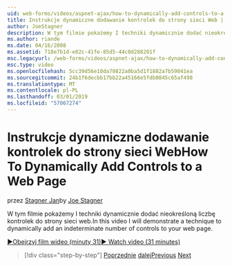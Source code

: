 ```yaml
---
uid: web-forms/videos/aspnet-ajax/how-to-dynamically-add-controls-to-a-web-page
title: Instrukcje dynamiczne dodawanie kontrolek do strony sieci Web | Dokumentacja firmy Microsoft
author: JoeStagner
description: W tym filmie pokażemy I techniki dynamicznie dodać nieokreśloną liczbę kontrolek do strony sieci web.
ms.author: riande
ms.date: 04/16/2008
ms.assetid: 718e7b1d-e02c-41fe-85d5-44c0d288201f
msc.legacyurl: /web-forms/videos/aspnet-ajax/how-to-dynamically-add-controls-to-a-web-page
msc.type: video
ms.openlocfilehash: 5cc39d56e10da70822a0ba5d1f1882a7b59041ea
ms.sourcegitcommit: 24b1f6decbb17bb22a45166e5fdb0845c65af498
ms.translationtype: MT
ms.contentlocale: pl-PL
ms.lasthandoff: 03/01/2019
ms.locfileid: "57067274"
---
```

<a name="how-to-dynamically-add-controls-to-a-web-page"></a><span data-ttu-id="2397a-103">Instrukcje dynamiczne dodawanie kontrolek do strony sieci Web</span><span class="sxs-lookup"><span data-stu-id="2397a-103">How To Dynamically Add Controls to a Web Page</span></span>
====================
<span data-ttu-id="2397a-104">przez [Stagner Jan](https://github.com/JoeStagner)</span><span class="sxs-lookup"><span data-stu-id="2397a-104">by [Joe Stagner](https://github.com/JoeStagner)</span></span>

<span data-ttu-id="2397a-105">W tym filmie pokażemy I techniki dynamicznie dodać nieokreśloną liczbę kontrolek do strony sieci web.</span><span class="sxs-lookup"><span data-stu-id="2397a-105">In this video I will demonstrate a technique to dynamically add an indeterminate number of controls to your web page.</span></span>

[<span data-ttu-id="2397a-106">&#9654;Obejrzyj film wideo (minuty 31)</span><span class="sxs-lookup"><span data-stu-id="2397a-106">&#9654; Watch video (31 minutes)</span></span>](https://channel9.msdn.com/Blogs/ASP-NET-Site-Videos/how-to-dynamically-add-controls-to-a-web-page)

> [!div class="step-by-step"]
> <span data-ttu-id="2397a-107">[Poprzednie](how-to-dynamically-change-css-using-the-aspnet-ajax-updatepanel.md)
> [dalej](set-up-your-development-environment-for-aspnet-35.md)</span><span class="sxs-lookup"><span data-stu-id="2397a-107">[Previous](how-to-dynamically-change-css-using-the-aspnet-ajax-updatepanel.md)
[Next](set-up-your-development-environment-for-aspnet-35.md)</span></span>
